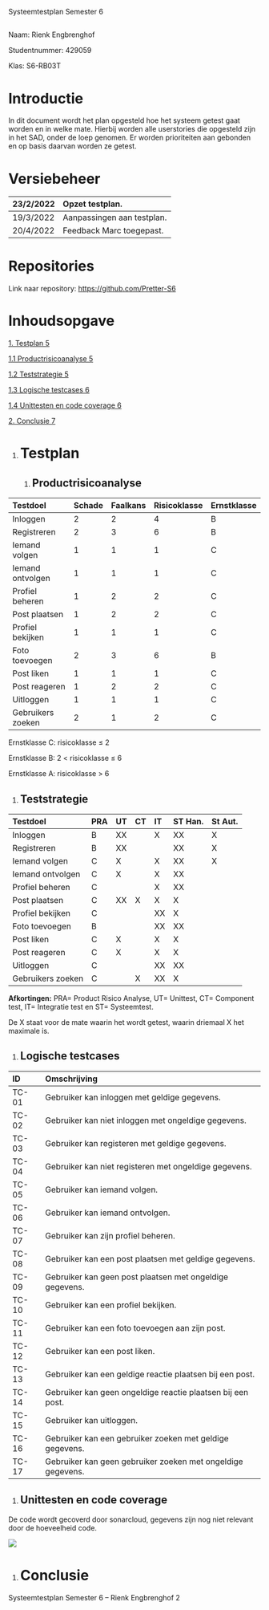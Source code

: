﻿Systeemtestplan Semester 6

























##
Naam: Rienk Engbrenghof

Studentnummer: 429059

Klas: S6-RB03T


# Introductie
In dit document wordt het plan opgesteld hoe het systeem getest gaat worden en in welke mate. Hierbij worden alle userstories die opgesteld zijn in het SAD, onder de loep genomen. Er worden prioriteiten aan gebonden en op basis daarvan worden ze getest. 
# Versiebeheer

|23/2/2022|Opzet testplan.|
| :- | :- |
|19/3/2022|Aanpassingen aan testplan.|
|20/4/2022|Feedback Marc toegepast.|

# Repositories
Link naar repository: https://github.com/Pretter-S6
# Inhoudsopgave


[1.	Testplan	5](#_Toc102983287)

[1.1	Productrisicoanalyse	5](#_Toc102983288)

[1.2	Teststrategie	5](#_Toc102983289)

[1.3	Logische testcases	6](#_Toc102983290)

[1.4	Unittesten en code coverage	6](#_Toc102983291)

[2.	Conclusie	7](#_Toc102983292)




1. # Testplan
   1. ## Productrisicoanalyse

|**Testdoel**|**Schade**|**Faalkans**|**Risicoklasse**|**Ernstklasse**|
| :- | :- | :- | :- | :- |
|Inloggen|2|2|4|B|
|Registreren|2|3|6|B|
|Iemand volgen|1|1|1|C|
|Iemand ontvolgen|1|1|1|C|
|Profiel beheren|1|2|2|C|
|Post plaatsen|1|2|2|C|
|Profiel bekijken|1|1|1|C|
|Foto toevoegen|2|3|6|B|
|Post liken|1|1|1|C|
|Post reageren|1|2|2|C|
|Uitloggen|1|1|1|C|
|Gebruikers zoeken|2|1|2|C|

Ernstklasse C: risicoklasse ≤ 2

Ernstklasse B: 2 < risicoklasse ≤ 6

Ernstklasse A: risicoklasse > 6

1. ## Teststrategie

|**Testdoel**|**PRA**|**UT**|**CT**|**IT**|**ST Han.**|**St Aut.**|
| :- | :- | :- | :- | :- | :- | :- |
|Inloggen|B|XX||X|XX|X|
|Registreren|B|XX|||XX|X|
|Iemand volgen|C|X||X|XX|X|
|Iemand ontvolgen|C|X||X|XX||
|Profiel beheren|C|||X|XX||
|Post plaatsen|C|XX|X|X|X||
|Profiel bekijken|C|||XX|X||
|Foto toevoegen|B|||XX|XX||
|Post liken|C|X||X|X||
|Post reageren|C|X||X|X||
|Uitloggen|C|||XX|XX||
|Gebruikers zoeken|C||X|XX|X||

**Afkortingen:** PRA= Product Risico Analyse, UT= Unittest, CT= Component test, IT= Integratie test en ST= Systeemtest.

De X staat voor de mate waarin het wordt getest, waarin driemaal X het maximale is.


1. ## Logische testcases

|**ID**|**Omschrijving**|
| :- | :- |
|TC-01|Gebruiker kan inloggen met geldige gegevens.|
|TC-02|Gebruiker kan niet inloggen met ongeldige gegevens.|
|TC-03|Gebruiker kan registeren met geldige gegevens.|
|TC-04|Gebruiker kan niet registeren met ongeldige gegevens.|
|TC-05|Gebruiker kan iemand volgen.|
|TC-06|Gebruiker kan iemand ontvolgen.|
|TC-07|Gebruiker kan zijn profiel beheren.|
|TC-08|Gebruiker kan een post plaatsen met geldige gegevens.|
|TC-09|Gebruiker kan geen post plaatsen met ongeldige gegevens.|
|TC-10|Gebruiker kan een profiel bekijken.|
|TC-11|Gebruiker kan een foto toevoegen aan zijn post.|
|TC-12|Gebruiker kan een post liken.|
|TC-13|Gebruiker kan een geldige reactie plaatsen bij een post.|
|TC-14|Gebruiker kan geen ongeldige reactie plaatsen bij een post.|
|TC-15 |Gebruiker kan uitloggen.|
|TC-16|Gebruiker kan een gebruiker zoeken met geldige gegevens.|
|TC-17|Gebruiker kan geen gebruiker zoeken met ongeldige gegevens.|

1. ## Unittesten en code coverage 
De code wordt gecoverd door sonarcloud, gegevens zijn nog niet relevant door de hoeveelheid code.

![](Aspose.Words.a08ffcdb-4e6c-4aa0-b935-1f343c749c5a.001.png)
1. # Conclusie

Systeemtestplan Semester 6 – Rienk Engbrenghof		 2

